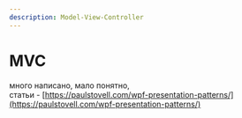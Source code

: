 ```yaml
---
description: Model-View-Controller
---
```


# MVC

много написано, мало понятно,\
статьи - [https://paulstovell.com/wpf-presentation-patterns/](https://paulstovell.com/wpf-presentation-patterns/)
